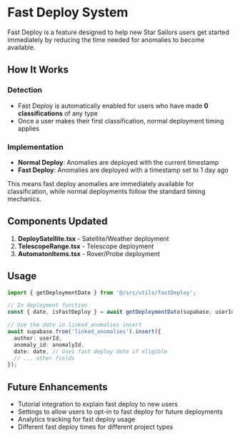# Fast Deploy System

Fast Deploy is a feature designed to help new Star Sailors users get started immediately by reducing the time needed for anomalies to become available.

## How It Works

### Detection
- Fast Deploy is automatically enabled for users who have made **0 classifications** of any type
- Once a user makes their first classification, normal deployment timing applies

### Implementation
- **Normal Deploy**: Anomalies are deployed with the current timestamp
- **Fast Deploy**: Anomalies are deployed with a timestamp set to 1 day ago

This means fast deploy anomalies are immediately available for classification, while normal deployments follow the standard timing mechanics.

## Components Updated

1. **DeploySatellite.tsx** - Satellite/Weather deployment
2. **TelescopeRange.tsx** - Telescope deployment  
3. **AutomatonItems.tsx** - Rover/Probe deployment

## Usage

```typescript
import { getDeploymentDate } from '@/src/utils/fastDeploy';

// In deployment function
const { date, isFastDeploy } = await getDeploymentDate(supabase, userId);

// Use the date in linked_anomalies insert
await supabase.from('linked_anomalies').insert({
  author: userId,
  anomaly_id: anomalyId,
  date: date, // Uses fast deploy date if eligible
  // ... other fields
});
```

## Future Enhancements

- Tutorial integration to explain fast deploy to new users
- Settings to allow users to opt-in to fast deploy for future deployments
- Analytics tracking for fast deploy usage
- Different fast deploy times for different project types